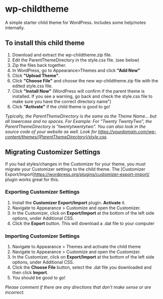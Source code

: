 # wp-childtheme
A simple starter child theme for WordPress. Includes some help/notes internally.

## To install this child theme
1. Download and extract the wp-childtheme.zip file.
2. Edit the ParentThemeDirectory in the style.css file. (see below)
3. Zip the files back together.
4. In WordPress, go to Appearance>Themes and click **"Add New"**
5. Click **"Upload Theme"**.
6. Click **"Choose File"** and choose the new wp-childtheme.zip file with the edited style.css file.
7. Click **"Install Now"** (WordPress will confirm if the parent theme is installed. If you see a warning, go back and check the style.css file to make sure you have the correct directory name")
8. Click **"Activate"** if the child theme is good to go!
   
*Typically, the ParentThemeDirectory is the same as the Theme Name... but all lowercase and no spaces. For Example: For "Twenty TwentyTwo", the ParentThemeDirectory is "twentytwentytwo". You can also look in the source code of your website as well. Look for https://yourdomain.com/wp-content/themes/(ParentThemeDirectory)/style.css.*

## Migrating Customizer Settings
If you had styles/changes in the Customizer for your theme, you must migrate your Customizer settings to the child theme. The [Customizer Export/Import]https://wordpress.org/plugins/customizer-export-import/ plugin works great for this. 

### Exporting Customizer Settings
1. Install the **Customizer Export/Import** plugin. **Activate** it.
2. Navigate to Appearance > Customize and open the Customizer.
3. In the Customizer, click on **Export/Import** at the bottom of the left side options, under Additional CSS.
4. Click the **Export** button. This will download a .dat file to your computer

### Importing Customizer Settings
1. Navigate to Appearance > Themes and activate the child theme
2. Navigate to Appearance > Customize and open the Customizer.
3. In the Customizer, click on **Export/Import** at the bottom of the left side options, under Additional CSS.
4. Click the **Choose File** button, select the .dat file you downloaded and then click **Import**.
5. You should be good to go!

*Please comment if there are any directions that don't make sense or are incorrect.*
